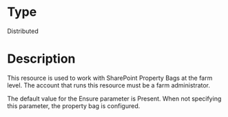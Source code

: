 # Type

Distributed

# Description

This resource is used to work with SharePoint Property Bags at the farm level.
The account that runs this resource must be a farm administrator.

The default value for the Ensure parameter is Present. When not specifying this
parameter, the property bag is configured.
